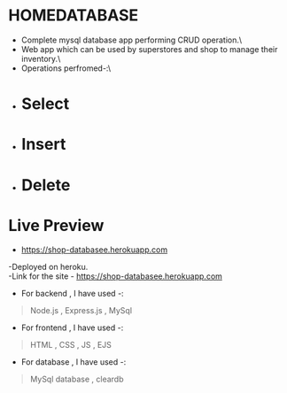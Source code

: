 # HOMEDATABASE
- Complete mysql database app performing CRUD operation.\
- Web app which can be used by superstores and shop to manage their inventory.\
- Operations perfromed-:\
- # Select
- # Insert
- # Delete

 # Live Preview
- https://shop-databasee.herokuapp.com

-Deployed on heroku.\
-Link for the site -  https://shop-databasee.herokuapp.com

- For backend , I have used -:
> Node.js , Express.js , MySql

- For frontend , I have used -:
> HTML , CSS , JS , EJS

- For database , I have used -:
> MySql database , cleardb



